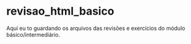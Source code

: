 # revisao_html_basico
Aqui eu to guardando os arquivos das revisões e exercícios do módulo básico/intermediário.
